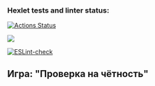 ### Hexlet tests and linter status:
[![Actions Status](https://github.com/kotser1/frontend-project-lvl1/workflows/hexlet-check/badge.svg)](https://github.com/kotser1/frontend-project-lvl1/actions)

<a href="https://codeclimate.com/github/kotser1/frontend-project-lvl1/maintainability"><img src="https://api.codeclimate.com/v1/badges/79676f47b730d62680bc/maintainability" /></a>

[![ESLint-check](https://github.com/kotser1/frontend-project-lvl1/actions/workflows/eslint-check.yml/badge.svg)](https://github.com/kotser1/frontend-project-lvl1/actions/workflows/eslint-check.yml)

## Игра: "Проверка на чётность"

<script id="asciicast-p8MNhjm2Aid33OCHBBz9pBOKz" src="https://asciinema.org/a/p8MNhjm2Aid33OCHBBz9pBOKz.js" async></script>
